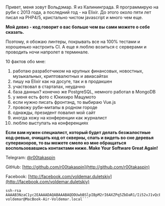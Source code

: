 Привет, меня зовут Вольдэмар. <!-- правда, по паспорту --> Я из Калининграда.
Я программирую на руби с 2013 года, а последний год - на Elixir. До этого около пяти лет писал на PHP4/5, кристально чистом javascript и много чем еще. 

**Мой девиз - код говорит о вас больше чем вы cами можете о себе сказать.**

Поэтому, я обожаю линтеры, покрывать все на 100% тестами и хорошенько настроить CI. А еще я люблю возиться с серверами и проводить ночи напролет в терминале.

10 фактов обо мне:

1. работаю разработчиком на крупных финансовых, новостных, музыкальных, криптовалютных и авиасайтах 
2. пишу на Elixir как на досуге, так и в продакшен <!--, а еще у меня дикий стояк на ФП, акторную модель и взаимодействие процессов -->
3. участвовал в стартапах, неудачно
4. база данных? конечно же PostgreSQL, немного работал в MongoDB
5. у меня есть фото с Юкихиро Мацумото
6. если нужно писать фронтэнд, то выбираю Vue.js
7. провожу руби-митапы в родном городе
8. однажды, президент повалил мой сайт
9. иногда хожу на конференции как журналист
10. люблю выступать на конференциях <!--, один раз - с подбитым глазом-->

**Если вам нужен специалист, который будет делать безжалостные код-ревью, очищать код от скверны, спать и видеть во сне деревья супервизоров, то вы можете смело ко мне обращаться воспользовавшись контактами ниже. Make Your Software Great Again!** 

Telegram: [@r00takaspin](https://t.me/r00takaspin)

GitHub: [http://github.com/r00takaspin](http://github.com/r00takaspin)

Facebook: [http://facebook.com/voldemar.duletskiy](http://facebook.com/voldemar.duletskiy)

```
ssh-rsa AAAAB3NzaC1yc2EAAAADAQABAAABAQDDUwbBSlpIBpM2rI6AXZPq5ZbDaR1/Ii52vJ1vQcEg92EtnIC5pYu/i3GrAfxvUwein6UsRaniipj1klA8elm84ZQql33MOmNFcwol8Y74epP8bT80HxThZPdW9mP+NmTTTYctGGyHugZo6eS1iCU1O8L57ckobZNW4xGCJ3PCv0I5LP8p5JQfydTPPQaqkJ2BYaf0f5jRLxvGJ9v10j3MEeTHU0Vy6fQG6wfcNwDP8zMhBrlabGmbrkoU+AUTOP0sSIwvkNGSddi4UB/oy/tOuvFXNPSbPpcVcNd7GXB4B0Rc+sJy+EGIwndyFYeuhBMpOvqBgL0RveZURAPLMRjv voldemar@MacBook-Air-Voldemar.local```
